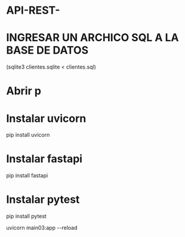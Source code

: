 # API-REST-

# INGRESAR UN ARCHICO SQL A LA BASE DE DATOS
(sqlite3 clientes.sqlite < clientes.sql)

# Abrir p
# Instalar uvicorn
pip install uvicorn

# Instalar fastapi
pip install fastapi

# Instalar pytest
pip install pytest


uvicorn main03:app --reload